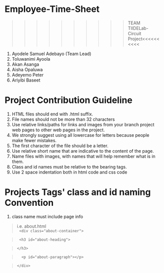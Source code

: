 # Employee-Time-Sheet

>>>>>>>>>>TEAM TIIDELab-Circuit Project<<<<<<<<<<

1. Ayodele Samuel Adebayo (Team Lead)
2. Toluwanimi Ayoola
3. Akan Asanga
4. Aisha Opaluwa
5. Adeyemo Peter
6. Ariyibi Baseet


# Project Contribution Guideline

1. HTML files should end with .html suffix. 
2. File names should not be more than 32 characters
3. Use relative links/paths for links and images from your branch project web pages to other web pages in the project.
4. We strongly suggest using all lowercase for letters because people make fewer mistakes.
5. The first character of the file should be a letter.
6. Use relative short name that are indicative to the content of the page.
7. Name files with images, with names that will help remember what is in them.
8. Class and id names must be relative to the bearing tags. 
9. Use 2 space indentation both in html code and css code

# Projects Tags' class and id naming Convention

1. class name must include page info  
> i.e. about.html   
``  <div class="about-container">  ``  
  
>  ``  <h3 id="about-heading">  `` 
  
  >  ``</h3>``  
  
 >   ``  <p id="about-paragraph"></p>``  
        
   > ``</div>``
  
